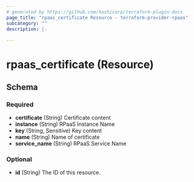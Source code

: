 ```yaml
---
# generated by https://github.com/hashicorp/terraform-plugin-docs
page_title: "rpaas_certificate Resource - terraform-provider-rpaas"
subcategory: ""
description: |-
  
---
```


# rpaas_certificate (Resource)





<!-- schema generated by tfplugindocs -->
## Schema

### Required

- **certificate** (String) Certificate content
- **instance** (String) RPaaS Instance Name
- **key** (String, Sensitive) Key content
- **name** (String) Name of certificate
- **service_name** (String) RPaaS Service Name

### Optional

- **id** (String) The ID of this resource.


